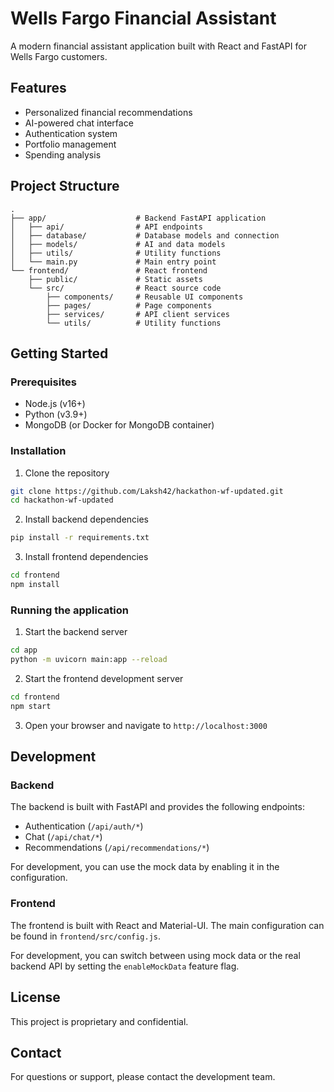 # Wells Fargo Financial Assistant

A modern financial assistant application built with React and FastAPI for Wells Fargo customers.

## Features

- Personalized financial recommendations
- AI-powered chat interface
- Authentication system
- Portfolio management
- Spending analysis

## Project Structure

```
.
├── app/                    # Backend FastAPI application
│   ├── api/                # API endpoints
│   ├── database/           # Database models and connection
│   ├── models/             # AI and data models
│   ├── utils/              # Utility functions
│   └── main.py             # Main entry point
└── frontend/               # React frontend
    ├── public/             # Static assets
    └── src/                # React source code
        ├── components/     # Reusable UI components
        ├── pages/          # Page components
        ├── services/       # API client services
        └── utils/          # Utility functions
```

## Getting Started

### Prerequisites

- Node.js (v16+)
- Python (v3.9+)
- MongoDB (or Docker for MongoDB container)

### Installation

1. Clone the repository
```bash
git clone https://github.com/Laksh42/hackathon-wf-updated.git
cd hackathon-wf-updated
```

2. Install backend dependencies
```bash
pip install -r requirements.txt
```

3. Install frontend dependencies
```bash
cd frontend
npm install
```

### Running the application

1. Start the backend server
```bash
cd app
python -m uvicorn main:app --reload
```

2. Start the frontend development server
```bash
cd frontend
npm start
```

3. Open your browser and navigate to `http://localhost:3000`

## Development

### Backend

The backend is built with FastAPI and provides the following endpoints:

- Authentication (`/api/auth/*`)
- Chat (`/api/chat/*`)
- Recommendations (`/api/recommendations/*`)

For development, you can use the mock data by enabling it in the configuration.

### Frontend

The frontend is built with React and Material-UI. The main configuration can be found in `frontend/src/config.js`.

For development, you can switch between using mock data or the real backend API by setting the `enableMockData` feature flag.

## License

This project is proprietary and confidential.

## Contact

For questions or support, please contact the development team.